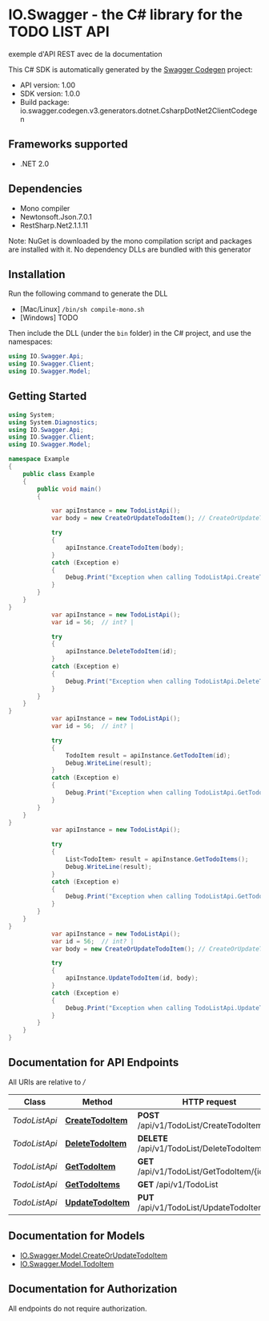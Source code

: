 # IO.Swagger - the C# library for the TODO LIST API

exemple d'API REST avec de la documentation

This C# SDK is automatically generated by the [Swagger Codegen](https://github.com/swagger-api/swagger-codegen) project:

- API version: 1.00
- SDK version: 1.0.0
- Build package: io.swagger.codegen.v3.generators.dotnet.CsharpDotNet2ClientCodegen

<a name="frameworks-supported"></a>
## Frameworks supported
- .NET 2.0

<a name="dependencies"></a>
## Dependencies
- Mono compiler
- Newtonsoft.Json.7.0.1
- RestSharp.Net2.1.1.11

Note: NuGet is downloaded by the mono compilation script and packages are installed with it. No dependency DLLs are bundled with this generator

<a name="installation"></a>
## Installation
Run the following command to generate the DLL
- [Mac/Linux] `/bin/sh compile-mono.sh`
- [Windows] TODO

Then include the DLL (under the `bin` folder) in the C# project, and use the namespaces:
```csharp
using IO.Swagger.Api;
using IO.Swagger.Client;
using IO.Swagger.Model;
```
<a name="getting-started"></a>
## Getting Started

```csharp
using System;
using System.Diagnostics;
using IO.Swagger.Api;
using IO.Swagger.Client;
using IO.Swagger.Model;

namespace Example
{
    public class Example
    {
        public void main()
        {

            var apiInstance = new TodoListApi();
            var body = new CreateOrUpdateTodoItem(); // CreateOrUpdateTodoItem |  (optional) 

            try
            {
                apiInstance.CreateTodoItem(body);
            }
            catch (Exception e)
            {
                Debug.Print("Exception when calling TodoListApi.CreateTodoItem: " + e.Message );
            }
        }
    }
}
            var apiInstance = new TodoListApi();
            var id = 56;  // int? | 

            try
            {
                apiInstance.DeleteTodoItem(id);
            }
            catch (Exception e)
            {
                Debug.Print("Exception when calling TodoListApi.DeleteTodoItem: " + e.Message );
            }
        }
    }
}
            var apiInstance = new TodoListApi();
            var id = 56;  // int? | 

            try
            {
                TodoItem result = apiInstance.GetTodoItem(id);
                Debug.WriteLine(result);
            }
            catch (Exception e)
            {
                Debug.Print("Exception when calling TodoListApi.GetTodoItem: " + e.Message );
            }
        }
    }
}
            var apiInstance = new TodoListApi();

            try
            {
                List<TodoItem> result = apiInstance.GetTodoItems();
                Debug.WriteLine(result);
            }
            catch (Exception e)
            {
                Debug.Print("Exception when calling TodoListApi.GetTodoItems: " + e.Message );
            }
        }
    }
}
            var apiInstance = new TodoListApi();
            var id = 56;  // int? | 
            var body = new CreateOrUpdateTodoItem(); // CreateOrUpdateTodoItem |  (optional) 

            try
            {
                apiInstance.UpdateTodoItem(id, body);
            }
            catch (Exception e)
            {
                Debug.Print("Exception when calling TodoListApi.UpdateTodoItem: " + e.Message );
            }
        }
    }
}
```

<a name="documentation-for-api-endpoints"></a>
## Documentation for API Endpoints

All URIs are relative to */*

Class | Method | HTTP request | Description
------------ | ------------- | ------------- | -------------
*TodoListApi* | [**CreateTodoItem**](docs/TodoListApi.md#createtodoitem) | **POST** /api/v1/TodoList/CreateTodoItem | 
*TodoListApi* | [**DeleteTodoItem**](docs/TodoListApi.md#deletetodoitem) | **DELETE** /api/v1/TodoList/DeleteTodoItem/{id} | 
*TodoListApi* | [**GetTodoItem**](docs/TodoListApi.md#gettodoitem) | **GET** /api/v1/TodoList/GetTodoItem/{id} | 
*TodoListApi* | [**GetTodoItems**](docs/TodoListApi.md#gettodoitems) | **GET** /api/v1/TodoList | 
*TodoListApi* | [**UpdateTodoItem**](docs/TodoListApi.md#updatetodoitem) | **PUT** /api/v1/TodoList/UpdateTodoItem/{id} | 

<a name="documentation-for-models"></a>
## Documentation for Models

 - [IO.Swagger.Model.CreateOrUpdateTodoItem](docs/CreateOrUpdateTodoItem.md)
 - [IO.Swagger.Model.TodoItem](docs/TodoItem.md)

<a name="documentation-for-authorization"></a>
## Documentation for Authorization

All endpoints do not require authorization.
